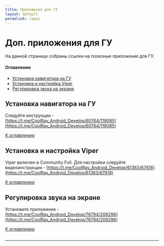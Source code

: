 ```yaml
---
title: Приложения для ГУ
layout: default
permalink: /apps
---
```


# Доп. приложения для ГУ
На данной странице собраны ссылки на полезные приложения для ГУ.

#### Оглавление
- [Установка навигатора на ГУ](#установка-навигатора-на-гу)
- [Установка и настройка Viper](#настройка-viper)
- [Регулировка звука на экране](#регулировка-звука-на-экране)

## Установка навигатора на ГУ
Следуйте инструкции - [https://t.me/CoolRay_Android_Develop/60764/119085](https://t.me/CoolRay_Android_Develop/60764/119085)

_[К оглавлению](#оглавление)_

## Установка и настройка Viper
Viper включен в Community Full. 
Для настройки следуйте видеоинструкции - [https://t.me/CoolRay_Android_Develop/61363/67618](https://t.me/CoolRay_Android_Develop/61363/67618)

_[К оглавлению](#оглавление)_

## Регулировка звука на экране
Установите приложение - [https://t.me/CoolRay_Android_Develop/76794/206296](https://t.me/CoolRay_Android_Develop/76794/206296)

_[К оглавлению](#оглавление)_

##
___
